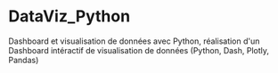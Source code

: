 # DataViz_Python
Dashboard et visualisation de données avec Python, réalisation d'un Dashboard intéractif de visualisation de données (Python, Dash, Plotly, Pandas)
